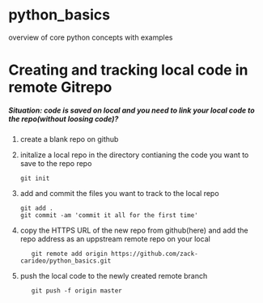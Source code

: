 # python_basics
overview of core python concepts with examples

# Creating and tracking local code in remote Gitrepo
##### Situation: code is saved on local and you need to link your local code to the repo(without loosing code)? 
  1. create a blank repo on github
  2. initalize a local repo in the directory contianing the code you want to save to the repo repo
      ```gitbash 
      git init
      ```
  4. add and commit the files you want to track to the local repo 
      ```gitbash
      git add . 
      git commit -am 'commit it all for the first time'
      ```
  5. copy the HTTPS URL of the new repo from github(here) and add the repo address as an uppstream remote repo on your local 
      ```gitbash
         git remote add origin https://github.com/zack-carideo/python_basics.git
      ```
      
  5. push the local code to the newly created remote branch 
      ```gitbash
         git push -f origin master
      ```
